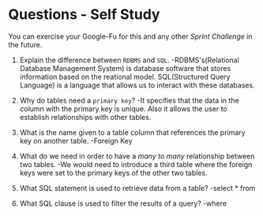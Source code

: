 # Questions - Self Study

You can exercise your Google-Fu for this and any other _Sprint Challenge_ in the future.

1.  Explain the difference between `RDBMS` and `SQL`.
        -RDBMS's(Relational Database Management System) is database software that stores    information based on the reational model. SQL(Structured Query Language) is a language that allows us to interact with these databases.

1.  Why do tables need a `primary key`?
        -It specifies that the data in the column with the primary key is unique. Also it allows the user to establish relationships with other tables.  
 
1.  What is the name given to a table column that references the primary key
    on another table.
        -Foreign Key

1.  What do we need in order to have a _many to many_ relationship between two
    tables.
        -We would need to introduce a third table where the foreign keys were set to the primary keys of the other two tables.
        
1.  What SQL statement is used to retrieve data from a table?
        -select * from <tablename>

1.  What SQL clause is used to filter the results of a query?
        -where

